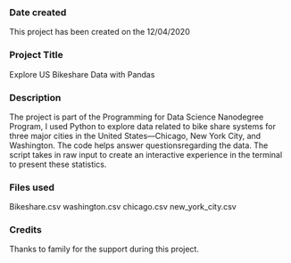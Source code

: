 ### Date created
This project has been created on the 12/04/2020

### Project Title
Explore US Bikeshare Data with Pandas

### Description
The project is part of the Programming for Data Science Nanodegree Program, I used Python to explore data related to bike share systems for three major cities in the United States—Chicago, New York City, and Washington.  The code helps answer questionsregarding the data. The script takes in raw input to create an interactive experience in the terminal to present these statistics.

### Files used
Bikeshare.csv
washington.csv
chicago.csv
new_york_city.csv

### Credits
Thanks to family for the support during this project.
